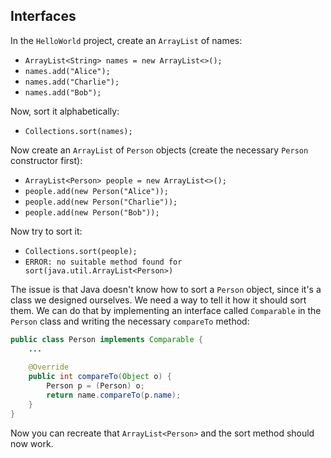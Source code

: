 ## Interfaces

In the `HelloWorld` project, create an `ArrayList` of names:

* `ArrayList<String> names = new ArrayList<>();`
* `names.add("Alice");`
* `names.add("Charlie");`
* `names.add("Bob");`

Now, sort it alphabetically:

* `Collections.sort(names);`

Now create an `ArrayList` of `Person` objects (create the necessary `Person` constructor first):

* `ArrayList<Person> people = new ArrayList<>();`
* `people.add(new Person("Alice"));`
* `people.add(new Person("Charlie"));`
* `people.add(new Person("Bob"));`

Now try to sort it:

* `Collections.sort(people);`
* `ERROR: no suitable method found for sort(java.util.ArrayList<Person>)`

The issue is that Java doesn't know how to sort a `Person` object, since it's a class we designed ourselves. We need a way to tell it how it should sort them. We can do that by implementing an interface called `Comparable` in the `Person` class and writing the necessary `compareTo` method:

```java
public class Person implements Comparable {
    ...
    
    @Override
    public int compareTo(Object o) {
        Person p = (Person) o;
        return name.compareTo(p.name);
    }
}
```

Now you can recreate that `ArrayList<Person>` and the sort method should now work.

